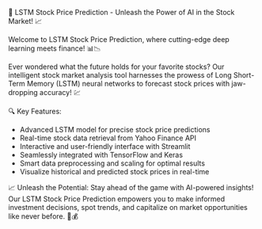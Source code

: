 🚀 LSTM Stock Price Prediction - Unleash the Power of AI in the Stock Market! 📈

Welcome to LSTM Stock Price Prediction, where cutting-edge deep learning meets finance! 📊📉

Ever wondered what the future holds for your favorite stocks? Our intelligent stock market analysis tool harnesses the prowess of Long Short-Term Memory (LSTM) neural networks to forecast stock prices with jaw-dropping accuracy! 💹

🔍 Key Features:
- Advanced LSTM model for precise stock price predictions
- Real-time stock data retrieval from Yahoo Finance API
- Interactive and user-friendly interface with Streamlit
- Seamlessly integrated with TensorFlow and Keras
- Smart data preprocessing and scaling for optimal results
- Visualize historical and predicted stock prices in real-time

📈 Unleash the Potential:
Stay ahead of the game with AI-powered insights! Our LSTM Stock Price Prediction empowers you to make informed investment decisions, spot trends, and capitalize on market opportunities like never before. 💼💰


